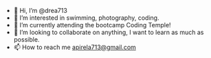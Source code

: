- 👋 Hi, I’m @drea713
- 👀 I’m interested in swimming, photography, coding. 
- 🌱 I’m currently attending the bootcamp Coding Temple!
- 💞️ I’m looking to collaborate on anything, I want to learn as much as possible.
- 📫 How to reach me apirela713@gmail.com

<!---
drea713/drea713 is a ✨ special ✨ repository because its `README.md` (this file) appears on your GitHub profile.
You can click the Preview link to take a look at your changes.
--->
